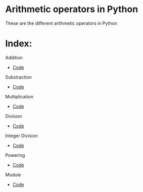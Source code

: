 # Arithmetic operators in Python
These are the different arithmetic operators in Python

# Index:
Addition 
- [Code](https://github.com/elmarcz/Simple-Phyton-projects/blob/main/Content/Addition)

Substraction 
- [Code](https://github.com/elmarcz/Simple-Phyton-projects/blob/main/Content/Substraction)

Multiplication
- [Code](https://github.com/elmarcz/Simple-Phyton-projects/blob/main/Content/Multiplication)

Division
- [Code](https://github.com/elmarcz/Simple-Phyton-projects/blob/main/Content/Division)

Integer Division
- [Code](https://github.com/elmarcz/Simple-Phyton-projects/blob/main/Content/Integer%20division)

Powering
- [Code](https://github.com/elmarcz/Simple-Phyton-projects/blob/main/Content/Powering)

Module
- [Code](https://github.com/elmarcz/Simple-Phyton-projects/blob/main/Content/Module)
